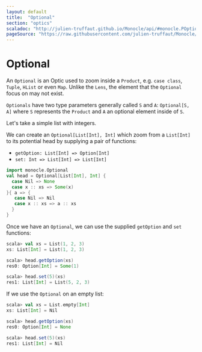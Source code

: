 ```yaml
---
layout: default
title:  "Optional"
section: "optics"
scaladoc: "http://julien-truffaut.github.io/Monocle/api/#monocle.POptional"
pageSource: "https://raw.githubusercontent.com/julien-truffaut/Monocle/master/docs/src/main/tut/optional.md"
---
```

# Optional

An `Optional` is an Optic used to zoom inside a `Product`, e.g. `case class`, `Tuple`, `HList` or even `Map`.
Unlike the `Lens`, the element that the `Optional` focus on may not exist.

`Optionals` have two type parameters generally called `S` and `A`: `Optional[S, A]` where `S` represents the `Product` and `A` an optional element inside of `S`.

Let's take a simple list with integers.

We can create an `Optional[List[Int], Int]` which zoom from a `List[Int]` to its potential head by supplying a pair of functions:

*   `getOption: List[Int] => Option[Int]`
*   `set: Int => List[Int] => List[Int]`

```scala
import monocle.Optional
val head = Optional[List[Int], Int] {
  case Nil => None
  case x :: xs => Some(x)
}{ a => {
   case Nil => Nil
   case x :: xs => a :: xs
  }
}
```

Once we have an `Optional`, we can use the supplied `getOption` and `set` functions:

```scala
scala> val xs = List(1, 2, 3)
xs: List[Int] = List(1, 2, 3)

scala> head.getOption(xs)
res0: Option[Int] = Some(1)

scala> head.set(5)(xs)
res1: List[Int] = List(5, 2, 3)
```

If we use the `Optional` on an empty list:

```scala
scala> val xs = List.empty[Int]
xs: List[Int] = Nil

scala> head.getOption(xs)
res0: Option[Int] = None

scala> head.set(5)(xs)
res1: List[Int] = Nil
```
